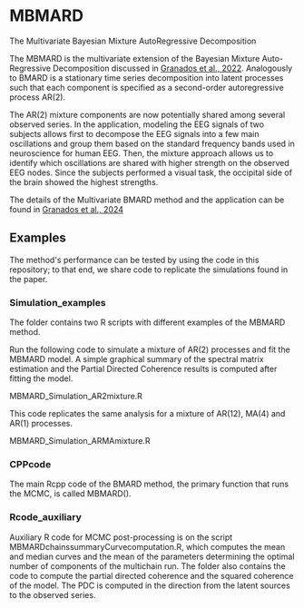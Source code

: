 # MBMARD
The Multivariate Bayesian Mixture AutoRegressive Decomposition

The MBMARD is the multivariate extension of the Bayesian Mixture Auto-Regressive Decomposition discussed in [Granados et al., 2022](https://www.sciencedirect.com/science/article/pii/S0167947321002437).
Analogously to BMARD is a stationary time series decomposition into latent processes such that each component is specified as a second-order autoregressive process AR(2). 

The AR(2) mixture components are now potentially shared among several observed series. In the application, modeling the EEG signals of two subjects allows first to decompose the EEG signals into a few main oscillations and group them based on the standard frequency bands used in neuroscience for human EEG. Then, the mixture approach allows us to identify which oscillations are shared with higher strength on the observed EEG nodes. Since the subjects performed a visual task, the occipital side of the brain showed the highest strengths. 

The details of the Multivariate BMARD method and the application can be found in [Granados et al., 2024](https://www.sciencedirect.com/science/article/pii/S2452306224000042)

## Examples

The method's performance can be tested by using the code in this repository; to that end, we share code to replicate the simulations found in the paper.

### Simulation_examples

The folder contains two R scripts with different examples of the MBMARD method.

Run the following code to simulate a mixture of AR(2) processes and fit the MBMARD model. A simple graphical summary of the spectral matrix estimation and the Partial Directed Coherence results is computed after fitting the model. 

MBMARD_Simulation_AR2mixture.R

This code replicates the same analysis for a mixture of AR(12), MA(4) and AR(1) processes. 

MBMARD_Simulation_ARMAmixture.R


### CPPcode
The main Rcpp code of the BMARD method, the primary function that runs the MCMC, is called MBMARD().

### Rcode_auxiliary
Auxiliary R code for MCMC post-processing is on the script MBMARDchainssummaryCurvecomputation.R, which computes the mean and median curves and the mean of the parameters determining the optimal number of components of the multichain run. The folder also contains the code to compute the partial directed coherence and the squared coherence of the model. The PDC is computed in the direction from the latent sources to the observed series.

